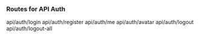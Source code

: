 ### Routes for API Auth

api/auth/login
api/auth/register
api/auth/me
api/auth/avatar
api/auth/logout
api/auth/logout-all
